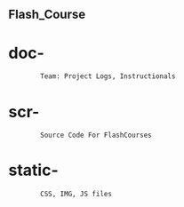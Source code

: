 ## Flash_Course

   # doc-

            Team: Project Logs, Instructionals
   # scr-

            Source Code For FlashCourses

   # static-

            CSS, IMG, JS files
